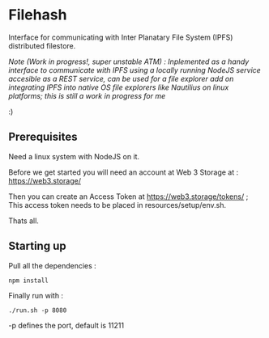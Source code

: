 # Filehash

Interface for communicating with Inter Planatary File System (IPFS) distributed filestore.


*Note (Work in progress!, super unstable ATM) : Inplemented as a handy interface to communicate with IPFS using a locally running NodeJS service accesible as a REST service, 
can be used for a file explorer add on integrating IPFS into native OS 
file explorers like Nautilius on linux platforms; this is still a work in progress for me* 

:)

## Prerequisites
Need a linux system with NodeJS on it.

Before we get started you will need an account at Web 3 Storage at : https://web3.storage/ 

Then you can create an Access Token at https://web3.storage/tokens/ ; This access token needs to be placed in resources/setup/env.sh.

Thats all.

## Starting up
Pull all the dependencies :

`npm install`

Finally run with :

`./run.sh -p 8080`

-p defines the port, default is 11211
